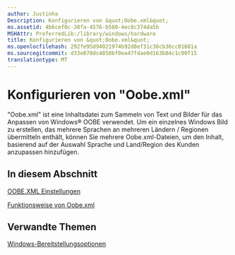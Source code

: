 ```yaml
---
author: Justinha
Description: Konfigurieren von &quot;Oobe.xml&quot;
ms.assetid: 4b6cef0c-30fa-4576-b580-4ec8c374da5b
MSHAttr: PreferredLib:/library/windows/hardware
title: Konfigurieren von &quot;Oobe.xml&quot;
ms.openlocfilehash: 292fe95d94021974b92d8ef31c36cb36cc01681a
ms.sourcegitcommit: d33e870dc4850bf0ea47fdae0d163b04c1c90f15
translationtype: MT
---
```

# <a name="configure-oobexml"></a>Konfigurieren von "Oobe.xml"


"Oobe.xml" ist eine Inhaltsdatei zum Sammeln von Text und Bilder für das Anpassen von Windows® OOBE verwendet. Um ein einzelnes Windows Bild zu erstellen, das mehrere Sprachen an mehreren Ländern / Regionen übermitteln enthält, können Sie mehrere Oobe.xml-Dateien, um den Inhalt, basierend auf der Auswahl Sprache und Land/Region des Kunden anzupassen hinzufügen.

## <a name="span-idinthissectionspanspan-idinthissectionspanspan-idinthissectionspanin-this-section"></a><span id="In_This_Section"></span><span id="in_this_section"></span><span id="IN_THIS_SECTION"></span>In diesem Abschnitt


[OOBE.XML Einstellungen](oobexml-settings.md)

[Funktionsweise von Oobe.xml](how-oobexml-works.md)

## <a name="span-idrelatedtopicsspanrelated-topics"></a><span id="related_topics"></span>Verwandte Themen


[Windows-Bereitstellungsoptionen](windows-deployment-options.md)

 

 






